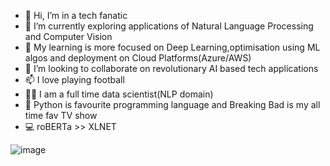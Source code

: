 - 👋 Hi, I’m in a tech fanatic
- 👀 I’m currently exploring applications of Natural Language Processing and Computer Vision 
- 🌱 My learning is more focused on Deep Learning,optimisation using ML algos and deployment on Cloud Platforms(Azure/AWS)
- 💞️ I’m looking to collaborate on revolutionary AI based tech applications 
- 📫 I love playing football
- 👨‍🏫 I am a full time data scientist(NLP domain)
- 👨‍ Python is favourite programming language and Breaking Bad is my all time fav TV show
- 💻 roBERTa >> XLNET

![image](https://user-images.githubusercontent.com/31504279/120887504-ee04cb00-c610-11eb-8468-16bf3ff7c1f2.png)

<!---
sockthem/sockthem is a ✨ special ✨ repository because its `README.md` (this file) appears on your GitHub profile.
You can click the Preview link to take a look at your changes.
--->
